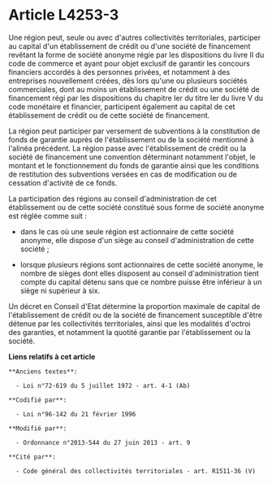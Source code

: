 # Article L4253-3

Une région peut, seule ou avec d'autres collectivités territoriales, participer au capital d'un établissement de crédit ou
d'une société de financement revêtant la forme de société anonyme régie par les dispositions du livre II du code de commerce
et ayant pour objet exclusif de garantir les concours financiers accordés à des personnes privées, et notamment à des
entreprises nouvellement créées, dès lors qu'une ou plusieurs sociétés commerciales, dont au moins un établissement de crédit
ou une société de financement régi par les dispositions du chapitre Ier du titre Ier du livre V du code monétaire et
financier, participent également au capital de cet établissement de crédit ou de cette société de financement.

La région peut participer par versement de subventions à la constitution de fonds de garantie auprès de l'établissement ou de
la société mentionné à l'alinéa précédent. La région passe avec l'établissement de crédit ou la société de financement une
convention déterminant notamment l'objet, le montant et le fonctionnement du fonds de garantie ainsi que les conditions de
restitution des subventions versées en cas de modification ou de cessation d'activité de ce fonds.

La participation des régions au conseil d'administration de cet établissement ou de cette société constitué sous forme de
société anonyme est réglée comme suit :

- dans le cas où une seule région est actionnaire de cette société anonyme, elle dispose d'un siège au conseil
d'administration de cette société ;

- lorsque plusieurs régions sont actionnaires de cette société anonyme, le nombre de sièges dont elles disposent au conseil
d'administration tient compte du capital détenu sans que ce nombre puisse être inférieur à un siège ni supérieur à six.

Un décret en Conseil d'Etat détermine la proportion maximale de capital de l'établissement de crédit ou de la société de
financement susceptible d'être détenue par les collectivités territoriales, ainsi que les modalités d'octroi des garanties,
et notamment la quotité garantie par l'établissement ou la société.

**Liens relatifs à cet article**

	**Anciens textes**:

	  - Loi n°72-619 du 5 juillet 1972 - art. 4-1 (Ab)

	**Codifié par**:

	  - Loi n°96-142 du 21 février 1996

	**Modifié par**:

	  - Ordonnance n°2013-544 du 27 juin 2013 - art. 9

	**Cité par**:

	  - Code général des collectivités territoriales - art. R1511-36 (V)
